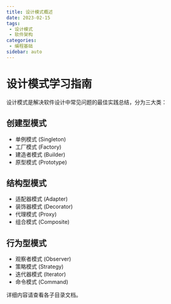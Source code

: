 ```yaml
---
title: 设计模式概述
date: 2023-02-15
tags:
 - 设计模式
 - 软件架构
categories:
 - 编程基础
sidebar: auto
---
```


# 设计模式学习指南

设计模式是解决软件设计中常见问题的最佳实践总结，分为三大类：

## 创建型模式
- 单例模式 (Singleton)
- 工厂模式 (Factory)
- 建造者模式 (Builder)
- 原型模式 (Prototype)

## 结构型模式
- 适配器模式 (Adapter)
- 装饰器模式 (Decorator)
- 代理模式 (Proxy)
- 组合模式 (Composite)

## 行为型模式
- 观察者模式 (Observer)
- 策略模式 (Strategy)
- 迭代器模式 (Iterator)
- 命令模式 (Command)

详细内容请查看各子目录文档。